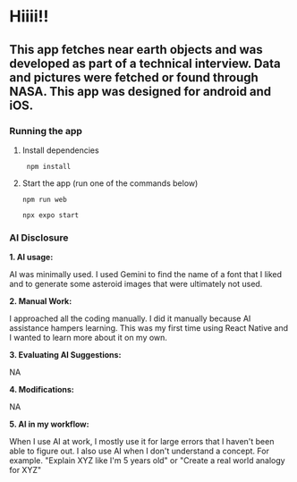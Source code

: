 # Hiiii!!

## This app fetches near earth objects and was developed as part of a technical interview. Data and pictures were fetched or found through NASA. This app was designed for android and iOS.

### Running the app
1. Install dependencies

        npm install

2. Start the app (run one of the commands below)

       npm run web
   
       npx expo start

### AI Disclosure

**1. AI usage:**
    
AI was minimally used. I used Gemini to find the name of a font that I liked and to generate some asteroid images that were ultimately not used.

**2. Manual Work:**
    
I approached all the coding manually. I did it manually because AI assistance hampers learning. This was my first time using React Native and I wanted to learn more about it on my own.

**3. Evaluating AI Suggestions:**
   
NA
  
**4. Modifications:**

NA

**5. AI in my workflow:**
    
When I use AI at work, I mostly use it for large errors that I haven't been able to figure out. I also use AI when I don't understand a concept. For example. "Explain XYZ like I'm 5 years old" or "Create a real world analogy for XYZ"
